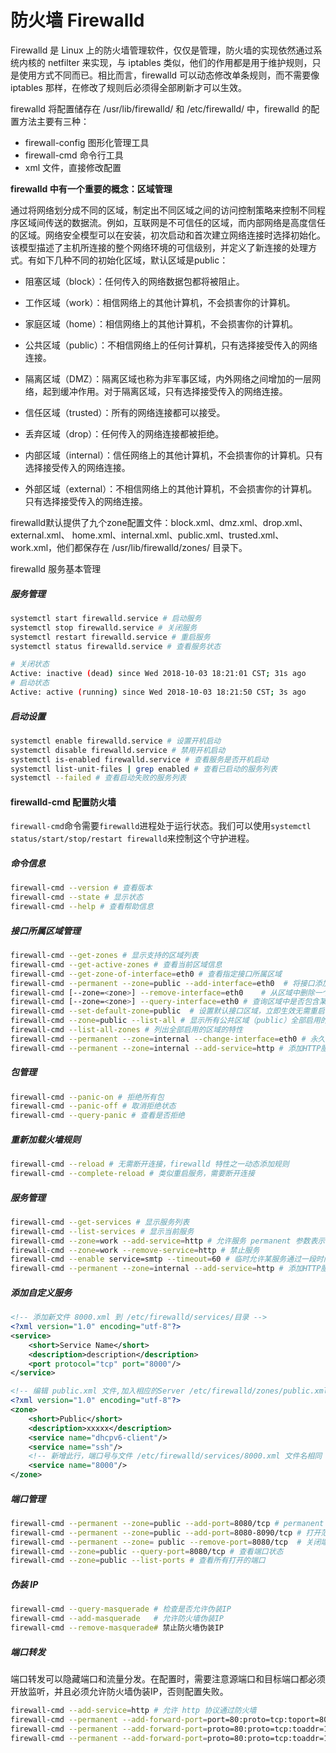 # 防火墙 Firewalld

Firewalld 是 Linux 上的防火墙管理软件，仅仅是管理，防火墙的实现依然通过系统内核的 netfilter 来实现，与 iptables 类似，他们的作用都是用于维护规则，只是使用方式不同而已。相比而言，firewalld 可以动态修改单条规则，而不需要像 iptables 那样，在修改了规则后必须得全部刷新才可以生效。 

firewalld 将配置储存在 /usr/lib/firewalld/ 和 /etc/firewalld/ 中，firewalld 的配置方法主要有三种：

 - firewall-config 图形化管理工具
 - firewall-cmd 命令行工具
 - xml 文件，直接修改配置

**firewalld 中有一个重要的概念：区域管理**

通过将网络划分成不同的区域，制定出不同区域之间的访问控制策略来控制不同程序区域间传送的数据流。例如，互联网是不可信任的区域，而内部网络是高度信任的区域。网络安全模型可以在安装，初次启动和首次建立网络连接时选择初始化。该模型描述了主机所连接的整个网络环境的可信级别，并定义了新连接的处理方式。有如下几种不同的初始化区域，默认区域是public：

- 阻塞区域（block）：任何传入的网络数据包都将被阻止。

- 工作区域（work）：相信网络上的其他计算机，不会损害你的计算机。

- 家庭区域（home）：相信网络上的其他计算机，不会损害你的计算机。

- 公共区域（public）：不相信网络上的任何计算机，只有选择接受传入的网络连接。

- 隔离区域（DMZ）：隔离区域也称为非军事区域，内外网络之间增加的一层网络，起到缓冲作用。对于隔离区域，只有选择接受传入的网络连接。

- 信任区域（trusted）：所有的网络连接都可以接受。

- 丢弃区域（drop）：任何传入的网络连接都被拒绝。

- 内部区域（internal）：信任网络上的其他计算机，不会损害你的计算机。只有选择接受传入的网络连接。

- 外部区域（external）：不相信网络上的其他计算机，不会损害你的计算机。只有选择接受传入的网络连接。

firewalld默认提供了九个zone配置文件：block.xml、dmz.xml、drop.xml、external.xml、 home.xml、internal.xml、public.xml、trusted.xml、work.xml，他们都保存在 /usr/lib/firewalld/zones/ 目录下。

firewalld 服务基本管理

##### 服务管理

```bash
systemctl start firewalld.service # 启动服务
systemctl stop firewalld.service # 关闭服务
systemctl restart firewalld.service # 重启服务
systemctl status firewalld.service # 查看服务状态

# 关闭状态
Active: inactive (dead) since Wed 2018-10-03 18:21:01 CST; 31s ago
# 启动状态
Active: active (running) since Wed 2018-10-03 18:21:50 CST; 3s ago
```

##### 启动设置

```bash
systemctl enable firewalld.service # 设置开机启动
systemctl disable firewalld.service # 禁用开机启动
systemctl is-enabled firewalld.service # 查看服务是否开机启动
systemctl list-unit-files | grep enabled # 查看已启动的服务列表
systemctl --failed # 查看启动失败的服务列表
```

#### firewalld-cmd 配置防火墙

`firewall-cmd`命令需要`firewalld`进程处于运行状态。我们可以使用`systemctl status/start/stop/restart firewalld`来控制这个守护进程。



##### 命令信息

```bash
firewall-cmd --version # 查看版本
firewall-cmd --state # 显示状态
firewall-cmd --help # 查看帮助信息
```

##### 接口所属区域管理

```bash
firewall-cmd --get-zones # 显示支持的区域列表	
firewall-cmd --get-active-zones # 查看当前区域信息
firewall-cmd --get-zone-of-interface=eth0 # 查看指定接口所属区域
firewall-cmd --permanent --zone=public --add-interface=eth0  # 将接口添加到区域，默认接口都在public
firewall-cmd [--zone=<zone>] --remove-interface=eth0	# 从区域中删除一个接口
firewall-cmd [--zone=<zone>] --query-interface=eth0 # 查询区域中是否包含某接口
firewall-cmd --set-default-zone=public	# 设置默认接口区域，立即生效无需重启
firewall-cmd --zone=public --list-all # 显示所有公共区域（public）全部启用的特性，省略 zone 参数则显示默认区域的信息	
firewall-cmd --list-all-zones # 列出全部启用的区域的特性
firewall-cmd --permanent --zone=internal --change-interface=eth0 # 永久修改网络接口enp03s为内部区域（internal）
firewall-cmd --permanent --zone=internal --add-service=http # 添加HTTP服务到内部区域（internal）
```

##### 包管理

```bash
firewall-cmd --panic-on # 拒绝所有包
firewall-cmd --panic-off # 取消拒绝状态
firewall-cmd --query-panic # 查看是否拒绝
```

##### 重新加载火墙规则

```bash
firewall-cmd --reload # 无需断开连接，firewalld 特性之一动态添加规则
firewall-cmd --complete-reload # 类似重启服务，需要断开连接
```

##### 服务管理

```bash
firewall-cmd --get-services # 显示服务列表 
firewall-cmd --list-services # 显示当前服务
firewall-cmd --zone=work --add-service=http # 允许服务 permanent 参数表示永久生效，没有此参数重启后失效, zone 表示添加的区域
firewall-cmd --zone=work --remove-service=http # 禁止服务
firewall-cmd --enable service=smtp --timeout=60 # 临时允许某服务通过一段时间，单位为秒
firewall-cmd --permanent --zone=internal --add-service=http # 添加HTTP服务到内部区域（internal）
```

##### 添加自定义服务

```xml
<!-- 添加新文件 8000.xml 到 /etc/firewalld/services/目录 -->
<?xml version="1.0" encoding="utf-8"?>
<service>
    <short>Service Name</short>
    <description>description</description>
    <port protocol="tcp" port="8000"/>
</service>

<!-- 编辑 public.xml 文件,加入相应的Server /etc/firewalld/zones/public.xml -->
<?xml version="1.0" encoding="utf-8"?>
<zone>
    <short>Public</short>
    <description>xxxxx</description>
    <service name="dhcpv6-client"/>
    <service name="ssh"/>
    <!-- 新增此行，端口号与文件 /etc/firewalld/services/8000.xml 文件名相同 -->
    <service name="8000"/>
</zone>
```



##### 端口管理

```bash
firewall-cmd --permanent --zone=public --add-port=8080/tcp # permanent 参数表示永久生效，没有此参数重启后失效, zone 表示添加的区域
firewall-cmd --permanent --zone=public --add-port=8080-8090/tcp # 打开范围内的所有端口
firewall-cmd --permanent --zone= public --remove-port=8080/tcp	# 关闭端口
firewall-cmd --zone=public --query-port=8080/tcp # 查看端口状态
firewall-cmd --zone=public --list-ports	# 查看所有打开的端口
```

##### 伪装 IP

```bash
firewall-cmd --query-masquerade # 检查是否允许伪装IP
firewall-cmd --add-masquerade   # 允许防火墙伪装IP
firewall-cmd --remove-masquerade# 禁止防火墙伪装IP
```

##### 端口转发

端口转发可以隐藏端口和流量分发。在配置时，需要注意源端口和目标端口都必须开放监听，并且必须允许防火墙伪装IP，否则配置失败。

```bash
firewall-cmd --add-service=http # 允许 http 协议通过防火墙
firewall-cmd --permanent --add-forward-port=port=80:proto=tcp:toport=8000 # 将80端口的流量转发至8000，如果不指定 ip 的话就默认为本机
firewall-cmd --permanent --add-forward-port=proto=80:proto=tcp:toaddr=192.168.1.123 # 将80端口的流量转发至192.168.1.123，指定了 ip 却没指定端口，则默认使用来源相同的端口
firewall-cmd --permanent --add-forward-port=proto=80:proto=tcp:toaddr=192.168.1.123:toport=8000 # 将80端口的流量转发至192.168.1.123的8000端口	
```

